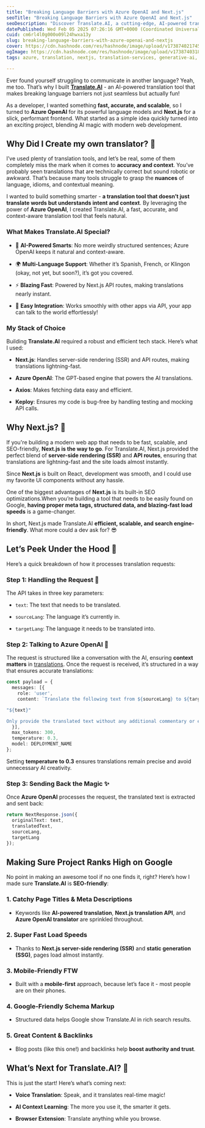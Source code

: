 ```yaml
---
title: "Breaking Language Barriers with Azure OpenAI and Next.js"
seoTitle: "Breaking Language Barriers with Azure OpenAI and Next.js"
seoDescription: "Discover Translate.AI, a cutting-edge, AI-powered translation tool built with Azure OpenAI and Next.js for fast, accurate language translations"
datePublished: Wed Feb 05 2025 07:26:16 GMT+0000 (Coordinated Universal Time)
cuid: cm6rl4l0g000o09l24hwxa13y
slug: breaking-language-barriers-with-azure-openai-and-nextjs
cover: https://cdn.hashnode.com/res/hashnode/image/upload/v1738740217454/63a54bed-5c11-416a-9245-20b3e46676b1.png
ogImage: https://cdn.hashnode.com/res/hashnode/image/upload/v1738740318868/f72b6b44-1da7-43fc-a250-8520a1fb627c.png
tags: azure, translation, nextjs, translation-services, generative-ai, azure-openai

---
```


Ever found yourself struggling to communicate in another language? Yeah, me too. That’s why I built [**Translate.AI**](https://github.com/Sonichigo/translate.ai?utm_source=blog_hashnode) - an AI-powered translation tool that makes breaking language barriers not just seamless but actually fun!

As a developer, I wanted something **fast, accurate, and scalable**, so I turned to **Azure OpenAI** for its powerful language models and **Next.js** for a slick, performant frontend. What started as a simple idea quickly turned into an exciting project, blending AI magic with modern web development.

## Why Did I Create my own translator? 🤔

I’ve used plenty of translation tools, and let’s be real, some of them completely miss the mark when it comes to **accuracy and context**. You’ve probably seen translations that are technically correct but sound robotic or awkward. That’s because many tools struggle to grasp the **nuances** of language, idioms, and contextual meaning.

I wanted to build something smarter - **a translation tool that doesn’t just translate words but understands intent and context**. By leveraging the power of **Azure OpenAI**, I created Translate.AI, a fast, accurate, and context-aware translation tool that feels natural.

### What Makes Translate.AI Special?

* 🧠 **AI-Powered Smarts**: No more weirdly structured sentences; Azure OpenAI keeps it natural and context-aware.
    
* 🌍 **Multi-Language Support**: Whether it’s Spanish, French, or Klingon (okay, not yet, but soon?), it’s got you covered.
    
* ⚡ **Blazing Fast**: Powered by Next.js API routes, making translations nearly instant.
    
* 🔌 **Easy Integration**: Works smoothly with other apps via API, your app can talk to the world effortlessly!
    

### My Stack of Choice

Building **Translate.AI** required a robust and efficient tech stack. Here’s what I used:

* **Next.js**: Handles server-side rendering (SSR) and API routes, making translations lightning-fast.
    
* **Azure OpenAI**: The GPT-based engine that powers the AI translations.
    
* **Axios**: Makes fetching data easy and efficient.
    
* **Keploy**: Ensures my code is bug-free by handling testing and mocking API calls.
    

## Why Next.js? 🚀

If you're building a modern web app that needs to be fast, scalable, and SEO-friendly, **Next.js is the way to go**. For Translate.AI, Next.js provided the perfect blend of **server-side rendering (SSR)** and **API routes**, ensuring that translations are lightning-fast and the site loads almost instantly.

Since **Next.js** is built on React, development was smooth, and I could use my favorite UI components without any hassle.

One of the biggest advantages of **Next.js** is its built-in SEO optimizations.When you’re building a tool that needs to be easily found on Google, **having proper meta tags, structured data, and blazing-fast load speeds** is a game-changer.

In short, Next.js made Translate.AI **efficient, scalable, and search engine-friendly**. What more could a dev ask for? 😎

## Let’s Peek Under the Hood 🧐

Here’s a quick breakdown of how it processes translation requests:

### Step 1: Handling the Request 📩

The API takes in three key parameters:

* `text`: The text that needs to be translated.
    
* `sourceLang`: The language it’s currently in.
    
* `targetLang`: The language it needs to be translated into.
    

### Step 2: Talking to Azure OpenAI 🤖

The request is structured like a conversation with the AI, ensuring **context matters** in [translations](http://translate-ai.sonichigo.com/). Once the request is received, it’s structured in a way that ensures accurate translations:

```typescript
const payload = {
  messages: [{ 
    role: 'user', 
    content: `Translate the following text from ${sourceLang} to ${targetLang}:

"${text}"

Only provide the translated text without any additional commentary or explanation.`
  }],
  max_tokens: 300,
  temperature: 0.3,
  model: DEPLOYMENT_NAME
};
```

Setting **temperature to 0.3** ensures translations remain precise and avoid unnecessary AI creativity.

### Step 3: Sending Back the Magic ✨

Once **Azure OpenAI** processes the request, the translated text is extracted and sent back:

```typescript
return NextResponse.json({
  originalText: text,
  translatedText,
  sourceLang,
  targetLang
});
```

## Making Sure Project Ranks High on Google

No point in making an awesome tool if no one finds it, right? Here’s how I made sure **Translate.AI** is **SEO-friendly**:

### 1\. **Catchy Page Titles & Meta Descriptions**

* Keywords like **AI-powered translation**, **Next.js translation API**, and **Azure OpenAI translator** are sprinkled throughout.
    

### 2\. **Super Fast Load Speeds**

* Thanks to **Next.js server-side rendering (SSR)** and **static generation (SSG)**, pages load almost instantly.
    

### 3\. **Mobile-Friendly FTW**

* Built with a **mobile-first** approach, because let’s face it - most people are on their phones.
    

### 4\. **Google-Friendly Schema Markup**

* Structured data helps Google show Translate.AI in rich search results.
    

### 5\. **Great Content & Backlinks**

* Blog posts (like this one!) and backlinks help **boost authority and trust**.
    

## What’s Next for Translate.AI? 🔮

This is just the start! Here’s what’s coming next:

* **Voice Translation**: Speak, and it translates real-time magic!
    
* **AI Context Learning**: The more you use it, the smarter it gets.
    
* **Browser Extension**: Translate anything while you browse.